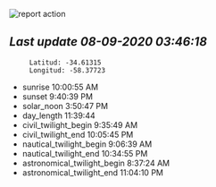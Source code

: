 ![report action](https://github.com/matiasz8/actions-for-reports/workflows/report%20action/badge.svg?branch=develop) 


## *****Last update 08-09-2020 03:46:18*****



		 Latitud: -34.61315
		 Longitud: -58.37723

 - sunrise 	 10:00:55 AM
 - sunset 	 9:40:39 PM
 - solar_noon 	 3:50:47 PM
 - day_length 	 11:39:44
 - civil_twilight_begin 	 9:35:49 AM
 - civil_twilight_end 	 10:05:45 PM
 - nautical_twilight_begin 	 9:06:39 AM
 - nautical_twilight_end 	 10:34:55 PM
 - astronomical_twilight_begin 	 8:37:24 AM
 - astronomical_twilight_end 	 11:04:10 PM
